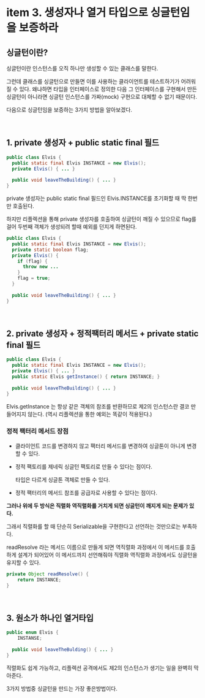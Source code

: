 # item 3. 생성자나 열거 타입으로 싱글턴임을 보증하라



## 싱글턴이란?

싱글턴이란 인스턴스를 오직 하나만 생성할 수 있는 클래스를 말한다.

그런데 클래스를 싱글턴으로 만들면 이를 사용하는 클라이언트를 테스트하기가 어려워질 수 있다. 왜냐하면 타입을 인터페이스로 정의한 다음 그 인터페이스를 구현해서 만든 싱글턴이 아니라면 싱글턴 인스턴스를 가짜(mock) 구현으로 대체할 수 없기 때문이다.

다음으로 싱글턴임을 보증하는 3가지 방법을 알아보겠다.

<br>

## 1. private 생성자 + public static final 필드

```java
public class Elvis {
  public static final Elvis INSTANCE = new Elvis();
  private Elvis() { ... }
  
  public void leaveTheBuilding() { ... }
}
```

private 생성자는 public static final 필드인 Elvis.INSTANCE를 초기화할 때 딱 한번만 호출된다.

하지만 리플렉션을 통해 private 생성자를 호출하여 싱글턴이 깨질 수 있으므로 flag를 걸어 두번째 객체가 생성되려 할때 예외를 던지게 하면된다.

```java
public class Elvis {
  public static final Elvis INSTANCE = new Elvis();
  private static boolean flag;
  private Elvis() {
  	if (flag) {
      throw new ...
    }
    flag = true;
  }
  
  public void leaveTheBuilding() { ... }
}
```



<br>

## 2. private 생성자 + 정적팩터리 메서드 + private static final 필드

```java
public class Elvis {
  public static final Elvis INSTANCE = new Elvis();
  private Elvis() { ... }
  public static Elvis getInstance() { return INSTANCE; }
  
  public void leaveTheBuilding() { ... }
}
```

Elvis.getInstance 는 항상 같은 객체의 참조를 반환하므로 제2의 인스턴스란 결코 만들어지지 않는다. (역시 리플렉션을 통한 예외는 똑같이 적용된다.)

### 정적 팩터리 메서드 장점

- 클라이언트 코드를 변경하지 않고 팩터리 메서드를 변경하여 싱글톤이 아니게 변경할 수 있다.

- 정적 팩토리를 제네릭 싱글턴 팩토리로 만들 수 있다는 점이다.

  타입은 다르게 싱글톤 객체로 만들 수 있다.

- 정적 팩터리의 메서드 참조를 공급자로 사용할 수 있다는 점이다.



__그러나 위에 두 방식은 직렬화 역직렬화를 거치게 되면 싱글턴이 깨지게 되는 문제가 있다.__

그래서 직렬화를 할 때 단순히 Serializable을 구현한다고 선언하는 것만으로는 부족하다.

readResolve 라는 메서드 이름으로 만들게 되면 역직렬화 과정에서 이 메서드를 호출하게 설계가 되어있어 이 메서드까지 선언해줘야 직렬화 역직렬화 과정에서도 싱글턴을 유지할 수 있다.

```java
private Object readResolve() {
	return INSTANCE;
}
```



<br>

## 3. 원소가 하나인 열거타입

```java
public enum Elvis {
	INSTANSE;
  
  public void leaveTheBulding() { ... }
}
```

직렬화도 쉽게 가능하고, 리플렉션 공격에서도 제2의 인스턴스가 생기는 일을 완벽히 막아준다.

3가지 방법중 싱글턴을 만드는 가장 좋은방법이다.
